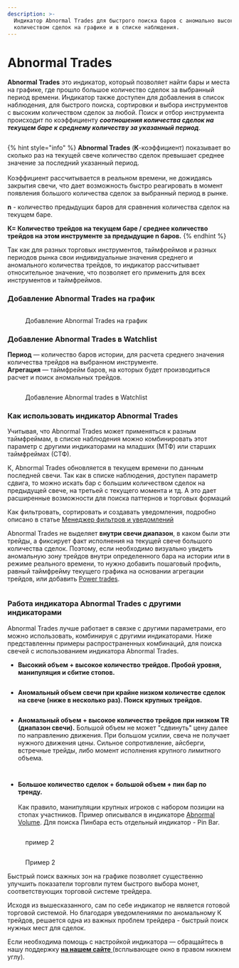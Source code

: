 ```yaml
---
description: >-
  Индикатор Abnormal Trades для быстрого поиска баров с аномально высоким
  количеством сделок на графике и в списке наблюдения.
---
```


# Abnormal Trades

**Abnormal Trades** это индикатор, который позволяет найти бары и места на графике, где прошло большое количество сделок за выбранный период времени. Индикатор также доступен для добавления в список наблюдения, для быстрого поиска, сортировки и выбора инструментов с высоким количеством сделок за любой. Поиск и отбор инструмента происходит по коэффициенту _**соотношения количества сделок на текущем баре к среднему количеству за указанный период**_.

<figure><img src="../../../.gitbook/assets/общий вид аномал трейды.png" alt=""><figcaption></figcaption></figure>

{% hint style="info" %}
**Abnormal Trades** (**К**-коэффициент) показывает во сколько раз на текущей свече количество сделок превышает среднее значение за последний указанный период. \
\
Коэффициент рассчитывается в реальном времени, не дожидаясь закрытия свечи, что дает возможность быстро реагировать в момент появления большого количества сделок за выбранный период в рынке.

**n** - количество предыдущих баров для сравнения количества сделок на текущем баре.&#x20;

**К= Количество трейдов на текущем баре / среднее количество трейдов на этом инструменте за предыдущие n баров.**
{% endhint %}

Так как для разных торговых инструментов, таймфреймов и разных периодов рынка свои индивидуальные значения среднего и аномального количества трейдов, то индикатор рассчитывает относительное значение, что позволяет его применить для всех инструментов и таймфреймов.

### Добавление Abnormal Trades на график

<figure><img src="../../../.gitbook/assets/на графике.png" alt=""><figcaption><p>Добавление Abnormal Trades на график</p></figcaption></figure>

### **Добавление Abnormal Trades в Watchlist**

**Период** — количество баров истории, для расчета среднего значения количества трейдов на выбранном инструменте.\
**Агрегация** — таймфрейм баров, на которых будет производиться расчет и поиск аномальных трейдов.

<figure><img src="../../../.gitbook/assets/в списке наблюдения.png" alt=""><figcaption><p>Добавление Abnormal trades в Watchlist</p></figcaption></figure>

### Как иcпользовать индикатор Abnormal Trades

Учитывая, что Abnormal Trades может применяться к разным таймфреймам, в списке наблюдения можно комбинировать этот параметр с другими индикаторами на младших (МТФ) или старших таймфреймах (СТФ).

К, Abnormal Trades обновляется в текущем времени по данным последней свечи. Так как в списке наблюдения, доступен параметр сдвига, то можно искать бар с большим количеством сделок на предыдущей свече, на третьей с текущего момента и тд. А это дает расширенные возможности для поиска паттернов и торговых формаций

Как фильтровать, сортировать и создавать уведомления, подробно описано в статье [Менеджер фильтров и уведомлений ](https://help.quantower.com.ru/general-settings/setup-actions-and-advanced-filters)

Abnormal Trades не выделяет **внутри свечи диапазон**, в каком были эти трейды, а фиксирует факт исполнения на текущей свече большого количества сделок. Поэтому, если необходимо визуально увидеть аномальную зону трейдов внутри определенного бара на истории или в режиме реального времени, то нужно добавить пошаговый профиль, равный таймфрейму текущего графика на основании агрегации трейдов, или добавить [Power trades](../../chart/power-trades.md).

<figure><img src="../../../.gitbook/assets/пошаговый профиль.png" alt=""><figcaption></figcaption></figure>

### Работа индикатора Abnormal Trades с другими индикаторами

Abnormal Trades лучше работает в связке с другими параметрами, его можно использовать, комбинируя с другими индикаторами. Ниже представленны примеры распространенных комбинаций, для поиска свечей с использованием индикатора Abnormal Trades.

* **Высокий объем + высокое количество трейдов. Пробой уровня, манипуляция и сбитие стопов.**

<figure><img src="../../../.gitbook/assets/3.jpg" alt=""><figcaption></figcaption></figure>

* **Аномальный объем свечи при крайне низком количестве сделок на свече (ниже в несколько раз). Поиск крупных трейдов.**

<figure><img src="../../../.gitbook/assets/поиск крупных трейдов.png" alt=""><figcaption></figcaption></figure>

* **Аномальный объем + высокое количество трейдов при низком TR (диапазон свечи).**  Большой объем не может "сдвинуть" цену далее по направлению движения. При большом усилии, свеча не получает нужного движения цены. Сильное сопротивление, айсберги, встречные трейды, либо момент исполнения крупного лимитного объема.

<figure><img src="../../../.gitbook/assets/При большом усилии, свеча не получает нужного движения цены.png" alt=""><figcaption></figcaption></figure>

<figure><img src="../../../.gitbook/assets/ао при небольшом ТR.jpg" alt=""><figcaption></figcaption></figure>

* **Большое количество сделок + большой объем + пин бар по тренду.** \
  \
  Как правило, манипуляции крупных игроков с набором позиции на стопах участников. Пример описывался в индикаторе [Abnormal Volume](https://help.quantower.com.ru/analytics-panels/technical-indicators/volume/abnormal-volume). Для поиска Пинбара есть отдельный индикатор - Pin Bar.

<figure><img src="../../../.gitbook/assets/пин бар выход.png" alt=""><figcaption><p>пример 2</p></figcaption></figure>

<figure><img src="../../../.gitbook/assets/пин бар по тренду.png" alt=""><figcaption><p>Пример 2</p></figcaption></figure>

Быстрый поиск важных зон на графике позволяет существенно улучшить показатели торговли путем быстрого выбора монет, соответствующих торговой системе трейдера.&#x20;

Исходя из вышесказанного, сам по себе индикатор не является готовой торговой системой. Но благодаря уведомлениями по аномальному К трейдов, решается одна из важных проблем трейдера - быстрый поиск нужных  мест для сделок.

Если необходима помощь с настройкой индикатора — обращайтесь в нашу поддержку [**на нашем сайте** ](https://www.quantower.com/)(всплывающее окно в правом нижнем углу).
